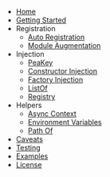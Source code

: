 * [Home](/)
* [Getting Started](getting-started.md)
* Registration
    * [Auto Registration](auto-registration.md)
    * [Module Augmentation](module-augmentation.md)
* Injection
    * [PeaKey](pea-key.md)
    * [Constructor Injection](constructor-injection.md)
    * [Factory Injection](factory-injection.md)
    * [ListOf](list-of.md)
    * [Registry](registry.md)
* Helpers    
    * [Async Context](async.md)
    * [Environment Variables](env.md)
    * [Path Of](path-of.md)
* [Caveats](caveats.md)
* [Testing](testing.md)
* [Examples](https://github.com/speajus/pea/tree/main/examples)
* [License](license.md)
